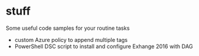 # stuff
Some useful code samples for your routine tasks

- custom Azure policy to append multiple tags 
- PowerShell DSC script to install and configure Exhange 2016 with DAG
